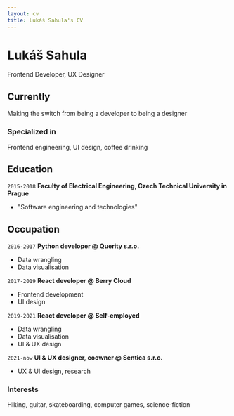 ```yaml
---
layout: cv
title: Lukáš Sahula's CV
---
```

# Lukáš Sahula
Frontend Developer, UX Designer

## Currently

Making the switch from being a developer to being a designer

### Specialized in

Frontend engineering, UI design, coffee drinking

## Education

`2015-2018`
__Faculty of Electrical Engineering, Czech Technical University in Prague__

- "Software engineering and technologies"


## Occupation

`2016-2017`
__Python developer @ Querity s.r.o.__

- Data wrangling
- Data visualisation

`2017-2019`
__React developer @ Berry Cloud__

- Frontend development
- UI design

`2019-2021`
__React developer @ Self-employed__

- Data wrangling
- Data visualisation
- UI & UX design

`2021-now`
__UI & UX designer, coowner @ Sentica s.r.o.__

- UX & UI design, research

### Interests

Hiking, guitar, skateboarding, computer games, science-fiction
